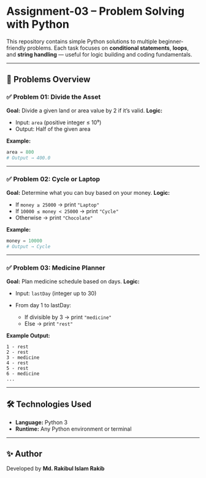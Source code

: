 # Assignment-03 – Problem Solving with Python

This repository contains simple Python solutions to multiple beginner-friendly problems.
Each task focuses on **conditional statements**, **loops**, and **string handling** — useful for logic building and coding fundamentals.

---

## 📘 Problems Overview

### ✅ Problem 01: Divide the Asset

**Goal:** Divide a given land or area value by 2 if it’s valid.
**Logic:**

- Input: `area` (positive integer ≤ 10⁹)
- Output: Half of the given area

**Example:**

```python
area = 800
# Output → 400.0
```

---

### ✅ Problem 02: Cycle or Laptop

**Goal:** Determine what you can buy based on your money.
**Logic:**

- If `money ≥ 25000` → print `"Laptop"`
- If `10000 ≤ money < 25000` → print `"Cycle"`
- Otherwise → print `"Chocolate"`

**Example:**

```python
money = 10000
# Output → Cycle
```

---

### ✅ Problem 03: Medicine Planner

**Goal:** Plan medicine schedule based on days.
**Logic:**

- Input: `lastDay` (integer up to 30)
- From day 1 to lastDay:

  - If divisible by 3 → print `"medicine"`
  - Else → print `"rest"`

**Example Output:**

```
1 - rest
2 - rest
3 - medicine
4 - rest
5 - rest
6 - medicine
...
```

---

## 🛠️ Technologies Used

- **Language:** Python 3
- **Runtime:** Any Python environment or terminal

---

## ✨ Author

Developed by **Md. Rakibul Islam Rakib**
